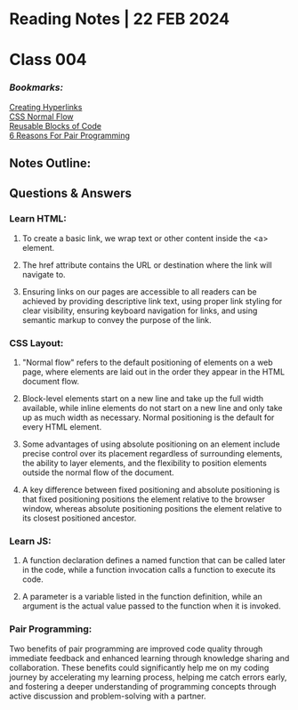 # **Reading Notes | 22 FEB 2024**

# Class 004  
### *Bookmarks:* 

[Creating Hyperlinks](https://developer.mozilla.org/en-US/docs/Learn/HTML/Introduction_to_HTML/Creating_hyperlinks)  
[CSS Normal Flow](https://developer.mozilla.org/en-US/docs/Learn/CSS/CSS_layout/Normal_Flow)  
[Reusable Blocks of Code](https://developer.mozilla.org/en-US/docs/Learn/JavaScript/Building_blocks/Functions)  
[6 Reasons For Pair Programming](https://www.codefellows.org/blog/6-reasons-for-pair-programming/)

## **Notes Outline:**  

## **Questions & Answers**  

### **Learn HTML:**
1. To create a basic link, we wrap text or other content inside the \<a> element.

2. The href attribute contains the URL or destination where the link will navigate to.

3. Ensuring links on our pages are accessible to all readers can be achieved by providing descriptive link text, using proper link styling for clear visibility, ensuring keyboard navigation for links, and using semantic markup to convey the purpose of the link.

### **CSS Layout:**

1. "Normal flow" refers to the default positioning of elements on a web page, where elements are laid out in the order they appear in the HTML document flow.

2. Block-level elements start on a new line and take up the full width available, while inline elements do not start on a new line and only take up as much width as necessary. Normal positioning is the default for every HTML element.

3. Some advantages of using absolute positioning on an element include precise control over its placement regardless of surrounding elements, the ability to layer elements, and the flexibility to position elements outside the normal flow of the document.

4. A key difference between fixed positioning and absolute positioning is that fixed positioning positions the element relative to the browser window, whereas absolute positioning positions the element relative to its closest positioned ancestor.

### **Learn JS:**
1. A function declaration defines a named function that can be called later in the code, while a function invocation calls a function to execute its code.

2. A parameter is a variable listed in the function definition, while an argument is the actual value passed to the function when it is invoked.

### **Pair Programming:** 

Two benefits of pair programming are improved code quality through immediate feedback and enhanced learning through knowledge sharing and collaboration. These benefits could significantly help me on my coding journey by accelerating my learning process, helping me catch errors early, and fostering a deeper understanding of programming concepts through active discussion and problem-solving with a partner. 